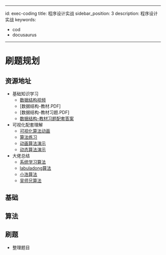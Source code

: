 
---
id: exec-coding
title: 程序设计实战
sidebar_position: 3
description: 程序设计实战
keywords:

  - cod
  - docusaurus

---

# 刷题规划

## 资源地址

- 基础知识学习
  - [数据结构视频](https://www.icourse163.org/course/ZJU-93001?outVendor=zw_mooc_pclszykctj_)
  - [数据结构-教材.PDF]
  - [数据结构-教材习题.PDF]
  - [数据结构-教材习题配套答案](https://github.com/kangjianwei/Data-Structure)
- 可视化配套理解
  - [可视化算法动画](https://www.cs.usfca.edu/~galles/visualization/Algorithms.html)
  - [算法练习](https://visualgo.net/zh/list)
  - [动画算法演示](http://littlesvr.ca/dsa-html5-animations/sorting.php)
  - [动态算法演示](https://algorithm-visualizer.org/backtracking/hamiltonean-cycles)
- 大佬总结
  - [系统学习算法](https://www.zhihu.com/question/20588261/answer/926157817)
  - [labuladong算法](https://labuladong.gitee.io/algo/)
  - [小浩算法](https://www.geekxh.com/0.0.%E5%AD%A6%E4%B9%A0%E9%A1%BB%E7%9F%A5/01.html)
  - [吴师兄算法](https://blog.algomooc.com/)

## 基础

## 算法

## 刷题

- 整理题目
